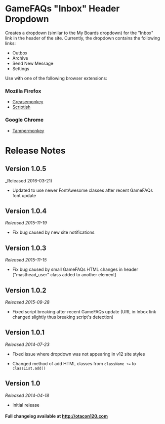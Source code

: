 GameFAQs "Inbox" Header Dropdown
===========================================
Creates a dropdown (similar to the My Boards dropdown) for the "Inbox" link in the header of the site. Currently, the dropdown contains the following links:

<ul>
<li>Outbox</li>
<li>Archive</li>
<li>Send New Message</li>
<li>Settings</li>
</ul>

Use with one of the following browser extensions:

### Mozilla Firefox ###
*	[Greasemonkey](https://addons.mozilla.org/en-US/firefox/addon/greasemonkey/)
*	[Scriptish](https://addons.mozilla.org/en-US/firefox/addon/scriptish/)

### Google Chrome ###
*	[Tampermonkey](https://chrome.google.com/webstore/detail/tampermonkey/dhdgffkkebhmkfjojejmpbldmpobfkfo)


Release Notes
=============

Version 1.0.5
-------------
_Released 2016-03-21)

*	Updated to use newer FontAwesome classes after recent GameFAQs font update

Version 1.0.4
-------------
_Released 2015-11-19_

*	Fix bug caused by new site notifications

Version 1.0.3
-------------
_Released 2015-11-15_

*	Fix bug caused by small GameFAQs HTML changes in header ("masthead_user" class added to another element)

Version 1.0.2
-------------
_Released 2015-09-28_

*	Fixed script breaking after recent GameFAQs update (URL in Inbox link changed slightly thus breaking script's detection)

Version 1.0.1
-------------
_Released 2014-07-23_

*	Fixed issue where dropdown was not appearing in v12 site styles

*	Changed method of add HTML classes from `className +=` to `classList.add()`

Version 1.0
-----------
_Released 2014-04-18_

*	Initial release

#### Full changelog available at http://otacon120.com ####
